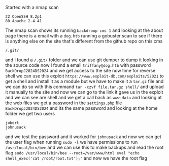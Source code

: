 Started with a nmap scan
```
22 OpenSSH 8.2p1
80 Apache 2.4.41
```
The nmap scan shows its running `backdroop cms 1` and looking at the about page there is a email with a `dog.htb`   running a gobuster scan to see if there is anything else on the site that's different from the github repo on this cms 
```
/.git/
```
and I found a `/.git/` folder and we can use git dumper to dump it looking in the source code now I found a email `triffany@dog.htb` with password `BackDropJ2024DS2024` and we get access to the site now time for reverse shell we can use this exploit `https://www.exploit-db.com/exploits/52021` to get a shell and install it as a module but we have to make it a `tar.gz` file and we can do so with this command `tar -czvf file.tar.gz shell/` and upload it manually to the site and now we can go to the link it gave us in the exploit and we can see are shell and we get a call back as `www-data` and looking at the web files we get a password in the `settings.php` file `BackDropJ2024DS2024` and its the same password and looking at the home folder we get two users 
```
jobert
johnusack
```
and we test the password and it worked for `johnusack` and now we can get the user flag when running `sudo -l` we have permissions to run `/usr/local/bin/bee` and we can use this to make backups and read the root flag 
`sudo /usr/local/bin/bee --root=/var/www/html eval "echo shell_exec('cat /root/root.txt');"` and now we have the root flag 